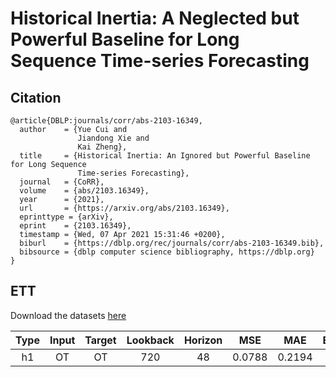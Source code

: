 # Historical Inertia: A Neglected but Powerful Baseline for Long Sequence Time-series Forecasting

## Citation

```
@article{DBLP:journals/corr/abs-2103-16349,
  author    = {Yue Cui and
               Jiandong Xie and
               Kai Zheng},
  title     = {Historical Inertia: An Ignored but Powerful Baseline for Long Sequence
               Time-series Forecasting},
  journal   = {CoRR},
  volume    = {abs/2103.16349},
  year      = {2021},
  url       = {https://arxiv.org/abs/2103.16349},
  eprinttype = {arXiv},
  eprint    = {2103.16349},
  timestamp = {Wed, 07 Apr 2021 15:31:46 +0200},
  biburl    = {https://dblp.org/rec/journals/corr/abs-2103-16349.bib},
  bibsource = {dblp computer science bibliography, https://dblp.org}
}
```

## ETT

Download the datasets [here](https://github.com/zhouhaoyi/ETDataset/tree/main/ETT-small)

| Type | Input | Target | Lookback | Horizon | MSE | MAE | Ensemble | Script |
|:---:|:---:|:---:|:---:|:---:|:---:|:---:|:---:|:---:|
| h1 | OT | OT | 720 | 48 | 0.0788 | 0.2194 | No | [train](https://github.com/TakuyaShintate/tsts/tree/main/benchmark/histricalinertia/train_hi_ett_h1.py)/[test](https://github.com/TakuyaShintate/tsts/tree/main/benchmark/histricalinertia/test_hi_ett_h1.py) |
